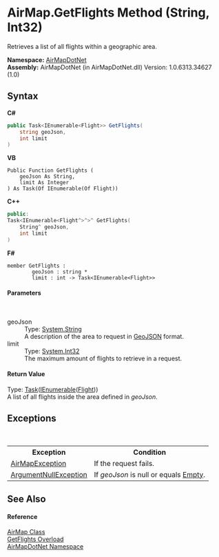 # AirMap.GetFlights Method (String, Int32)
 

Retrieves a list of all flights within a geographic area.

**Namespace:**&nbsp;<a href="N_AirMapDotNet">AirMapDotNet</a><br />**Assembly:**&nbsp;AirMapDotNet (in AirMapDotNet.dll) Version: 1.0.6313.34627 (1.0)

## Syntax

**C#**<br />
``` C#
public Task<IEnumerable<Flight>> GetFlights(
	string geoJson,
	int limit
)
```

**VB**<br />
``` VB
Public Function GetFlights ( 
	geoJson As String,
	limit As Integer
) As Task(Of IEnumerable(Of Flight))
```

**C++**<br />
``` C++
public:
Task<IEnumerable<Flight^>^>^ GetFlights(
	String^ geoJson, 
	int limit
)
```

**F#**<br />
``` F#
member GetFlights : 
        geoJson : string * 
        limit : int -> Task<IEnumerable<Flight>> 

```


#### Parameters
&nbsp;<dl><dt>geoJson</dt><dd>Type: <a href="http://msdn2.microsoft.com/en-us/library/s1wwdcbf" target="_blank">System.String</a><br />A description of the area to request in <a href="http://geojson.org/">GeoJSON</a> format.</dd><dt>limit</dt><dd>Type: <a href="http://msdn2.microsoft.com/en-us/library/td2s409d" target="_blank">System.Int32</a><br />The maximum amount of flights to retrieve in a request.</dd></dl>

#### Return Value
Type: <a href="http://msdn2.microsoft.com/en-us/library/dd321424" target="_blank">Task</a>(<a href="http://msdn2.microsoft.com/en-us/library/9eekhta0" target="_blank">IEnumerable</a>(<a href="T_AirMapDotNet_Entities_FlightAPI_Flight">Flight</a>))<br />A list of all flights inside the area defined in *geoJson*.

## Exceptions
&nbsp;<table><tr><th>Exception</th><th>Condition</th></tr><tr><td><a href="T_AirMapDotNet_AirMapException">AirMapException</a></td><td>If the request fails.</td></tr><tr><td><a href="http://msdn2.microsoft.com/en-us/library/27426hcy" target="_blank">ArgumentNullException</a></td><td>If *geoJson* is null or equals <a href="http://msdn2.microsoft.com/en-us/library/74wsya52" target="_blank">Empty</a>.</td></tr></table>

## See Also


#### Reference
<a href="T_AirMapDotNet_AirMap">AirMap Class</a><br /><a href="Overload_AirMapDotNet_AirMap_GetFlights">GetFlights Overload</a><br /><a href="N_AirMapDotNet">AirMapDotNet Namespace</a><br />